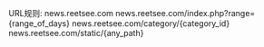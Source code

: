 URL规则:
news.reetsee.com
news.reetsee.com/index.php?range={range_of_days}
news.reetsee.com/category/{category_id}
news.reetsee.com/static/{any_path}
